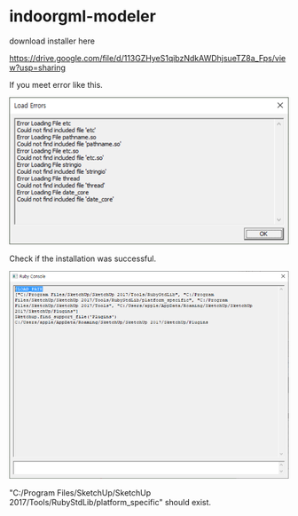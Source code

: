# indoorgml-modeler

download installer here 

https://drive.google.com/file/d/113GZHyeS1qibzNdkAWDhjsueTZ8a_Fps/view?usp=sharing

If you meet error like this.

![Screenshot](sketchup_error.png)

Check if the installation was successful. 

![Screenshot](sketchup_verify.png)

"C:/Program Files/SketchUp/SketchUp 2017/Tools/RubyStdLib/platform_specific" should exist.